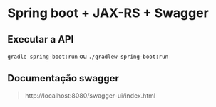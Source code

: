 # Spring boot + JAX-RS + Swagger

## Executar a API
`gradle spring-boot:run` ou `./gradlew spring-boot:run`

## Documentação swagger
> http://localhost:8080/swagger-ui/index.html
